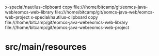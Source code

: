 x-special/nautilus-clipboard
copy
file:///home/bitcamp/git/eomcs-java-web/eomcs-web-library
file:///home/bitcamp/git/eomcs-java-web/eomcs-web-project
x-special/nautilus-clipboard
copy
file:///home/bitcamp/git/eomcs-java-web/eomcs-web-library
file:///home/bitcamp/git/eomcs-java-web/eomcs-web-project
# src/main/resources
